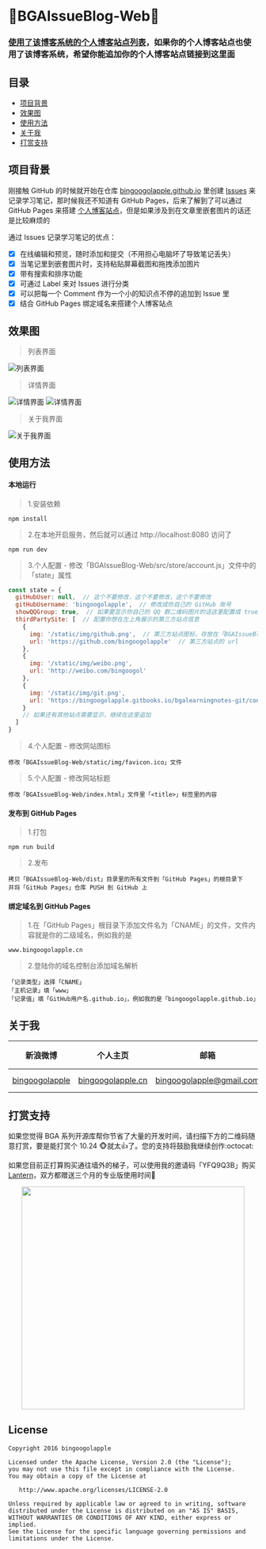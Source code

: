 :running:BGAIssueBlog-Web:running:
============

### [使用了该博客系统的个人博客站点列表](https://github.com/bingoogolapple/BGAIssueBlog-Web/issues/4)，如果你的个人博客站点也使用了该博客系统，希望你能追加你的个人博客站点链接到这里面

## 目录

* [项目背景](#项目背景)
* [效果图](#效果图)
* [使用方法](#使用方法)
* [关于我](#关于我)
* [打赏支持](#打赏支持)

## 项目背景

刚接触 GitHub 的时候就开始在仓库 [bingoogolapple.github.io](https://github.com/bingoogolapple/bingoogolapple.github.io) 里创建 [Issues](https://github.com/bingoogolapple/bingoogolapple.github.io/issues) 来记录学习笔记，那时候我还不知道有 GitHub Pages，后来了解到了可以通过 GitHub Pages 来搭建 [个人博客站点](http://www.bingoogolapple.cn)，但是如果涉及到在文章里嵌套图片的话还是比较麻烦的

通过 Issues 记录学习笔记的优点：

- [x] 在线编辑和预览，随时添加和提交（不用担心电脑坏了导致笔记丢失）
- [x] 当笔记里到嵌套图片时，支持粘贴屏幕截图和拖拽添加图片
- [x] 带有搜索和排序功能
- [x] 可通过 Label 来对 Issues 进行分类
- [x] 可以把每一个 Comment 作为一个小的知识点不停的追加到 Issue 里
- [x] 结合 GitHub Pages 绑定域名来搭建个人博客站点

## 效果图

> 列表界面

![列表界面](https://user-images.githubusercontent.com/8949716/28396844-906be290-6d30-11e7-999f-3e14683ecb8a.png)

> 详情界面

![详情界面](https://user-images.githubusercontent.com/8949716/28396872-b815c874-6d30-11e7-9d4b-3534f31c55c8.png)
![详情界面](https://user-images.githubusercontent.com/8949716/28396888-cf799afe-6d30-11e7-9758-cd910ef1ed85.png)

> 关于我界面

![关于我界面](https://user-images.githubusercontent.com/8949716/28396910-f951570e-6d30-11e7-815c-e644ff34caaa.png)

## 使用方法

#### 本地运行

> 1.安装依赖

```
npm install
```
> 2.在本地开启服务，然后就可以通过 http://localhost:8080 访问了

```
npm run dev
```
> 3.个人配置 - 修改「BGAIssueBlog-Web/src/store/account.js」文件中的「state」属性

```JavaScript
const state = {
  gitHubUser: null,  // 这个不要修改，这个不要修改，这个不要修改
  gitHubUsername: 'bingoogolapple',  // 修改成你自己的 GitHub 账号
  showQQGroup: true,  // 如果要显示你自己的 QQ 群二维码图片的话这里配置成 true 并且替换「BGAIssueBlog-Web/static/img/qq-group.png」为你自己的 QQ 群二维码图片，否则配置成 false 即可
  thirdPartySite: [  // 配置你想在左上角展示的第三方站点信息
    {
      img: '/static/img/github.png',  // 第三方站点图标，存放在「BGAIssueBlog-Web/static/img」目录中
      url: 'https://github.com/bingoogolapple'  // 第三方站点的 url
    },
    {
      img: '/static/img/weibo.png',
      url: 'http://weibo.com/bingoogol'
    },
    {
      img: '/static/img/git.png',
      url: 'https://bingoogolapple.gitbooks.io/bgalearningnotes-git/content'
    }
    // 如果还有其他站点需要显示，继续在这里追加
  ]
}
```
> 4.个人配置 - 修改网站图标

```
修改「BGAIssueBlog-Web/static/img/favicon.ico」文件
```
> 5.个人配置 - 修改网站标题

```
修改「BGAIssueBlog-Web/index.html」文件里「<title>」标签里的内容
```

#### 发布到 GitHub Pages

> 1.打包

```
npm run build
```
> 2.发布

```
拷贝「BGAIssueBlog-Web/dist」目录里的所有文件到「GitHub Pages」的根目录下
并将「GitHub Pages」仓库 PUSH 到 GitHub 上
```

#### 绑定域名到 GitHub Pages

> 1.在「GitHub Pages」根目录下添加文件名为「CNAME」的文件，文件内容就是你的二级域名，例如我的是

```
www.bingoogolapple.cn
```
> 2.登陆你的域名控制台添加域名解析

```
「记录类型」选择「CNAME」
「主机记录」填「www」
「记录值」填「GitHub用户名.github.io」，例如我的是「bingoogolapple.github.io」
```

## 关于我

| 新浪微博 | 个人主页 | 邮箱 | BGA系列开源库QQ群
| ------------ | ------------- | ------------ | ------------ |
| <a href="http://weibo.com/bingoogol" target="_blank">bingoogolapple</a> | <a  href="http://www.bingoogolapple.cn" target="_blank">bingoogolapple.cn</a>  | <a href="mailto:bingoogolapple@gmail.com" target="_blank">bingoogolapple@gmail.com</a> | ![BGA_CODE_CLUB](http://7xk9dj.com1.z0.glb.clouddn.com/BGA_CODE_CLUB.png?imageView2/2/w/200) |

## 打赏支持

如果您觉得 BGA 系列开源库帮你节省了大量的开发时间，请扫描下方的二维码随意打赏，要是能打赏个 10.24 :monkey_face:就太:thumbsup:了。您的支持将鼓励我继续创作:octocat:

如果您目前正打算购买通往墙外的梯子，可以使用我的邀请码「YFQ9Q3B」购买 [Lantern](https://github.com/getlantern/forum)，双方都赠送三个月的专业版使用时间:beers:

<p align="center">
  <img src="http://7xk9dj.com1.z0.glb.clouddn.com/bga_pay.png" width="450">
</p>

## License

    Copyright 2016 bingoogolapple

    Licensed under the Apache License, Version 2.0 (the "License");
    you may not use this file except in compliance with the License.
    You may obtain a copy of the License at

       http://www.apache.org/licenses/LICENSE-2.0

    Unless required by applicable law or agreed to in writing, software
    distributed under the License is distributed on an "AS IS" BASIS,
    WITHOUT WARRANTIES OR CONDITIONS OF ANY KIND, either express or implied.
    See the License for the specific language governing permissions and
    limitations under the License.
